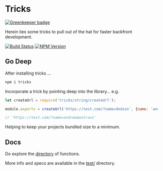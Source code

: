 # Tricks

[![Greenkeeper badge](https://badges.greenkeeper.io/MrSwitch/tricks.svg)](https://greenkeeper.io/)

Herein lies some tricks to pull out of the hat for faster backfront development.

[![Build Status][travis-image]][travis-url]
[![NPM Version][npm-image]][npm-url]

## Go Deep

After installing tricks ...

```bash
npm i tricks
```

Incorporate a trick by pointing deep into the library... e.g.

```javascript
let createUrl = require('tricks/string/createUrl');

module.exports = createUrl('https://test.com/?name=dodson', {name: 'andrew', extra: 1});

// 'https://test.com/?name=andrew&extra=1'
```

Helping to keep your projects bundled size to a minimum.

## Docs

Do explore the [directory](https://github.com/MrSwitch/tricks) of functions.

More info and specs are available in the [test/](https://github.com/MrSwitch/tricks/tree/master/test) directory.


[travis-image]: https://img.shields.io/travis/MrSwitch/tricks.svg?style=flat
[travis-url]: https://travis-ci.org/MrSwitch/tricks
[npm-image]: https://img.shields.io/npm/v/tricks.svg?style=flat&branch=master
[npm-url]: https://npmjs.org/package/tricks
